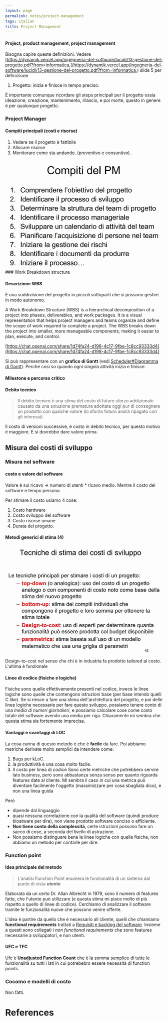```yaml
---
layout: page
permalink: notes/project-management
tags: italian
title: Project Management
---
```


#### Project, product management, project management
Bisogna capire queste definizioni.
Vedere [https://dynamik.vercel.app/ingegneria-del-software/lucidi/13-gestione-del-progetto.pdf?from=informatica,](https://dynamik.vercel.app/ingegneria-del-software/lucidi/13-gestione-del-progetto.pdf?from=informatica,) slide 5 per definizione

1. Progetto: inizia e finisce in tempo preciso.

È importante comunque ricordare gli steps principali per il progetto ossia ideazione, creazione, mantenimento, rilascio, e poi morte, questo in genere è per qualunque progetto.


### Project Manager

#### Compiti principali (costi e risorse)
1. Vedere se il progetto è fattibile
2. Allocare risorse
3. Monitorare come sta andando. (preventivo e consuntivo).
<img src="/images/notes/Project Management-1701099646139.jpeg" alt="Project Management-1701099646139">
### Work Breakdown structure

#### Descrizione WBS
È una suddivisione del progetto in piccoli sottoparti che si possono gestire in modo autonomo.
>   
A Work Breakdown Structure (WBS) is a hierarchical decomposition of a project into phases, deliverables, and work packages. It is a visual representation that helps project managers and teams organize and define the scope of work required to complete a project. The WBS breaks down the project into smaller, more manageable components, making it easier to plan, execute, and control.

[https://chat.openai.com/share/1d74fa24-d198-4c17-9fbe-1c8cc93333d4](https://chat.openai.com/share/1d74fa24-d198-4c17-9fbe-1c8cc93333d4)

Si può rappresentare con un **grafico di Gantt** (vedi [Scheduler#Diagramma di Gantt](/notes/scheduler#diagramma-di-gantt)). Perché così so quando ogni singola attività inizia e finisce.

#### Milestone e percorso critico
#### Debito tecnico
> Il debito tecnico è una stima del costo di futuro sforzo addizionale causato da una soluzione prematura adottata oggi pur di consegnare un prodotto con qualche valore (lo sforzo futuro andrà ripagato con gli interessi)

Il costo di versioni successive, è costo in debito tecnico, per questo motivo è maggiore. E si dovrebbe dare valore prima.

## Misura dei costi di sviluppo

### Misura nel software
#### costo e valore del software
Valore è sul ricavo -> numero di utenti * ricavo medio.
Mentre il costo del software e tempo persona.

Per stimare il costo usiamo 4 cose:
1. Costo hardware
2. Costo sviluppo del software
3. Costo risorse umane
4. Durata del progetto.

#### Metodi generici di stima (4)
<img src="/images/notes/Project Management-1701102596412.jpeg" alt="Project Management-1701102596412">

Design-to-cost nel senso che chi è in industria fa prodotto tailored al costo.
L'ultima è funzionale


#### Linee di codice (fisiche e logiche)
Fisiche sono quelle effettivamente presenti nel codice, invece le linee logiche sono quelle che contengono istruzioni base (per base intendo quelli C like).
Se si riesce a fare una stima dell'architettura del progetto, e poi delle linee logiche necessarie per fare questo sviluppo, possiamo tenere conto di una *media di numeri giornalieri*, e possiamo calcolare cose come costo totale del software avendo una media per riga.
Chiaramente mi sembra che questa stima sia fortemente imprecisa.

#### Vantaggi e svantaggi di LOC
La cosa carina di questo metodo è che è **facile** da fare.
Poi abbiamo metriche derivate molto semplici da intendere come:
1. Bugs per kLoC. 
2. la produttività è una cosa molto facile.
3. Il costo per linea di codice
Sono certe metriche che potrebbero servire lato business, però sono abbastanza senza senso per quanto riguarda features date al cliente.
Mi sembra il caso in cui una metrica può diventare facilmente l'oggetto (massimizzare per cosa sbagliata dico), e non una linea guida

Però
- dipende dal linguaggio
- quasi nessuna correlazione con la qualità del software (quindi produce bloatware per dire), non viene prodotto software conciso o efficiente.
- **Non tiene conto della complessità**, certe istruzioni possono fare un sacco di cose, a seconda del livello di astrazione.
- Non possiamo distinguere bene le linee logiche con quelle fisiche, non abbiamo un metodo per contarle per dire.

### Function point

#### Idea principale del metodo
> L’analisi Function Point enumera le funzionalità di un sistema dal punto di vista **utente**

Elaborata da un certo Dr. Allan Albrecht in 1979, sono il numero di features fatte, che l'utente può utilizzare (e questa stima mi piace molto di più rispetto a quello di linee di codice).
Cerchiamo di analizzare il software tramite le funzionalità nuove che possono venire offerte.

L'idea è partire da quello che è necessario all cliente, quelli che chiamiamo **functional requirements** trattati a [Requisiti e backlog del software](/notes/requisiti-e-backlog-del-software).
Insieme a questi sono collegati i *non functional requirements* che sono features necessarie a sviluppatori, e non utenti.

#### UFC e TFC

Ufc è **Unadjusted Function Count** che è la somma semplice di tutte le funzionalità su tutti i lati in cui potrebebro essere necessità di function points.

### Cocomo e modelli di costo
Non fatti.

# References